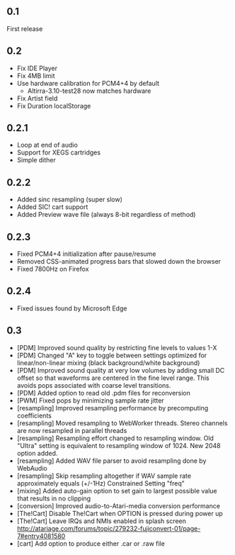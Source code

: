 0.1
---

First release

0.2
---

* Fix IDE Player
* Fix 4MB limit
* Use hardware calibration for PCM4+4 by default
  * Altirra-3.10-test28 now matches hardware
* Fix Artist field
* Fix Duration localStorage

0.2.1
-----

* Loop at end of audio
* Support for XEGS cartridges
* Simple dither

0.2.2
-----

* Added sinc resampling (super slow)
* Added SIC! cart support
* Added Preview wave file (always 8-bit regardless of method)

0.2.3
-----

* Fixed PCM4+4 initialization after pause/resume
* Removed CSS-animated progress bars that slowed down the browser
* Fixed 7800Hz on Firefox

0.2.4
-----

* Fixed issues found by Microsoft Edge

0.3
---

* [PDM] Improved sound quality by restricting fine levels to values 1-X
* [PDM] Changed "A" key to toggle between settings optimized for
  linear/non-linear mixing (black background/white background)
* [PDM] Improved sound quality at very low volumes by adding small DC offset
  so that waveforms are centered in the fine level range. This avoids pops
  associated with coarse level transitions.
* [PDM] Added option to read old .pdm files for reconversion
* [PWM] Fixed pops by minimizing sample rate jitter
* [resampling] Improved resampling performance by precomputing coefficients
* [resampling] Moved resampling to WebWorker threads. Stereo channels are now
  resampled in parallel threads
* [resampling] Resampling effort changed to resampling window. Old "Ultra"
  setting is equivalent to resampling window of 1024. New 2048 option added.
* [resampling] Added WAV file parser to avoid resampling done by WebAudio
* [resampling] Skip resampling altogether if WAV sample rate approximately
  equals (+/-1Hz) Constrained Setting "freq"
* [mixing] Added auto-gain option to set gain to largest possible value that
  results in no clipping
* [conversion] Improved audio-to-Atari-media conversion performance
* [The!Cart] Disable The!Cart when OPTION is pressed during power up
* [The!Cart] Leave IRQs and NMIs enabled in splash screen
  http://atariage.com/forums/topic/279232-fujiconvert-01/page-7#entry4081580
* [cart] Add option to produce either .car or .raw file
